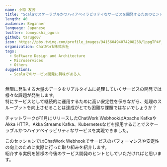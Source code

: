 ```yaml
---
name: 小椋 友芳
title: "Scalaでスケーラブルかつハイアベイラビリティなサービスを開発するためのヒント"
length: 40
audience: Beginner
language: Japanese
twitter: tomoyoshi_ogura
github: tarugo07
icon: https://pbs.twimg.com/profile_images/941560494074208258/lppgTP4f_400x400.jpg
organization: ChatWork株式会社
tags:
  - Software Design and Architecture
  - Microservices
  - Others
suggestions:
  - Scalaでのサービス開発に興味がある人
---
```

無限に発生する大量のデータをリアルタイムに処理していくサービスの開発では様々な課題が発生します。  
特にサービスとして継続的に運用するために高い安定性を保ちながら、処理のスループットを向上させることは達成がとても困難な課題ではないでしょうか？

チャットワークが11月にリリースしたChatWork WebhookはApache KafkaやAkka HTTP、Akka Streams Kafka、Kubernetesなどを採用することでスケーラブルかつハイアベイラビリティなサービスを実現できました。

このセッションではChatWork Webhookでサービスのパフォーマンスや安定性の向上のために実際に行った取り組みを紹介します。  
紹介する実例を皆様の今後のサービス開発のヒントとしていただければと思います。
